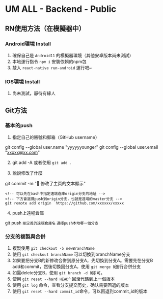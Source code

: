 # UM ALL - Backend - Public

## RN使用方法（在模擬器中）

### Android環境 Install
1. 確保自己是 `Android11` 的模擬器環境（其他安卓版本尚未測試）
2. 本地運行指令 `npm i` 安裝依賴的npm包
3. 敲入 `react-native run-android` 運行吧~


### IOS環境 Install
1. 尚未測試，靜待有緣人





## Git方法
### 基本的push
1. 指定自己的賬號和郵箱（GitHub username）

git config --global user.name "yyyyyyounger"
git config --global user.email "xxxxx@xx.com"

2. git add -A 或者使用 `git add .`

3. 說說修改了什麼

git commit -m ":art: 修改了主頁的文本顯示"
```
<!-- 可以先在bash中指定遠端倉庫origin分支的地址 -->
<!-- 下方會選擇push到origin分支，也就是遠端的master分支 -->
git remote add origin  https://github.com/xxxxxx/xxxxx
```
4. push上遠程倉庫

git push `剛定義的遠端倉庫名` `選擇push本地哪一個分支`



### 分支的複製與合併
1. 複製使用 `git checkout -b newBranchName`
2. 使用 `git checkout branchName` 可以切換到branchName分支
3. 如果要把分支B的新修改合併到原分支A，先切換到分支A。需要先在分支B add和commit，然後切換回分支A，使用 `git merge B`進行合併分支
4. 如需delete分支B，使用 `git branch -d B`即可。 
5. 使用 `git reset --hard HEAD^` 回滾代碼到上一個版本
6. 使用 `git log` 命令，查看分支提交历史，确认需要回退的版本
7. 使用 `git reset --hard commit_id`命令，可以回退到commit_id的版本




